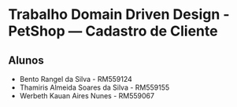 # Trabalho Domain Driven Design - PetShop — Cadastro de Cliente

## Alunos
- Bento Rangel da Silva - RM559124  
- Thamiris Almeida Soares da Silva - RM559155  
- Werbeth Kauan Aires Nunes - RM559067
